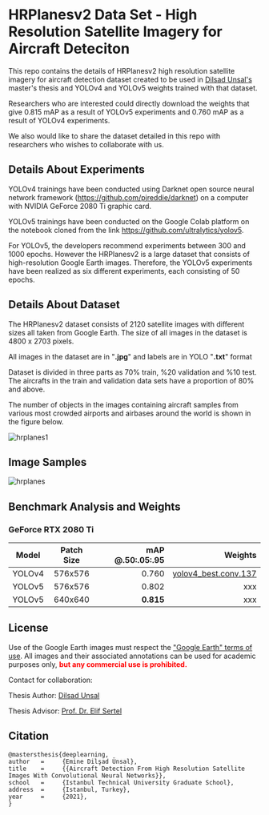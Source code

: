 # HRPlanesv2 Data Set - High Resolution Satellite Imagery for Aircraft Deteciton

This repo contains the details of HRPlanesv2 high resolution satellite imagery for aircraft detection dataset created to be used in [Dilsad Unsal's](https://www.linkedin.com/in/dilsad-unsal-b4a1101bb/) master's thesis and YOLOv4 and YOLOv5 weights trained with that dataset.
 


Researchers who are interested could directly download the weights that give 0.815 mAP as a result of YOLOv5 experiments and 0.760 mAP as a result of YOLOv4 experiments.

We also would like to share the dataset detailed in this repo with researchers who wishes to collaborate with us.


## <div align="left">Details About Experiments</div>

YOLOv4 trainings have been conducted using Darknet  open source neural network framework (https://github.com/pjreddie/darknet) on a computer with NVIDIA GeForce 2080 Ti graphic card.

YOLOv5 trainings have been conducted on the Google Colab platform on the notebook cloned from the link https://github.com/ultralytics/yolov5.

For YOLOv5, the developers recommend experiments between 300 and 1000 epochs. However the HRPlanesv2 is a large dataset that consists of high-resolution Google Earth images. Therefore, the YOLOv5 experiments have been realized as six different experiments, each consisting of 50 epochs.



## <div align="left">Details About Dataset</div>

The HRPlanesv2 dataset consists of 2120 satellite images with different sizes all taken from Google Earth. The size of all images in the dataset is 4800 x 2703 pixels.

All images in the dataset are in "**.jpg**" and labels are in YOLO "**.txt**" format

Dataset is divided in three parts as 70% train, %20 validation and %10 test. The aircrafts in the train and validation data sets have a proportion of 80% and above.  

The number of objects in the images containing aircraft samples from various most crowded airports and airbases around the world is shown in the figure below.

![hrplanes1](https://user-images.githubusercontent.com/77750296/151970512-3cb16a18-1d9b-42e6-8eb7-ed54b3cd8db3.jpg)

## <div align="left">Image Samples</div>

![hrplanes](https://user-images.githubusercontent.com/77750296/151931228-ab9baf42-9f09-4981-b0c2-125bde5fc36d.jpg)


</div>

## <div align="left">Benchmark Analysis and Weights</div>


### GeForce RTX 2080 Ti

| Model              | Patch   Size | mAP @.50:.05:.95 | Weights |
|:--------------------------:|:------------------:|-------------------------:|-------------------------:|
|YOLOv4                         | 576x576                | 0.760                      | [yolov4_best.conv.137](https://drive.google.com/file/d/1ed8JjQltaRCQ3ZF2wPNc3tToR1CDP4rX/view?usp=sharing)                  |
|YOLOv5                         | 576x576                 | 0.802                      | xxx                 |
|YOLOv5                         | 640x640                 | **0.815**                     | xxx                     |






## <div align="left">License</div>

Use of the Google Earth images must respect the ["Google Earth" terms of use](https://about.google/brand-resource-center/products-and-services/geo-guidelines/).
All images and their associated annotations can be used for academic purposes only,
<font color="red"><b> but any commercial use is prohibited.</b></font>

Contact for collaboration:

Thesis Author: [Dilsad Unsal](https://www.linkedin.com/in/dilsad-unsal-b4a1101bb/)

Thesis Advisor: [Prof. Dr. Elif Sertel](https://web.itu.edu.tr/~sertele/) 

## <div align="left">Citation</div>


    @mastersthesis{deeplearning,
    author   =     {Emine Dilşad Ünsal},
    title    =     {{Aircraft Detection From High Resolution Satellite Images With Convolutional Neural Networks}},
    school   =     {Istanbul Technical University Graduate School},
    address  =     {Istanbul, Turkey},
    year     =     {2021},
    }
    
